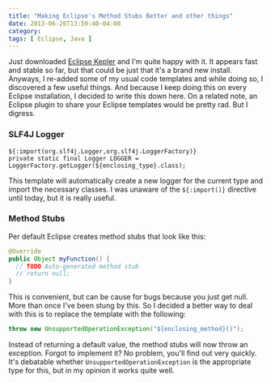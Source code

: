 ```yaml
---
title: "Making Eclipse's Method Stubs Better and other things"
date: 2013-06-26T13:59:40-04:00
category:
tags: [ Eclipse, Java ]
---
```


Just downloaded [Eclipse Kepler](http://www.eclipse.org/kepler/) and I'm quite happy with it. It appears fast and stable so far, but that could be just that it's a brand new install. Anyways, I re-added some of my usual code templates and while doing so, I discovered a few useful things. And because I keep doing this on every Eclipse installation, I decided to write this down here. On a related note, an Eclipse plugin to share your Eclipse templates would be pretty rad. But I digress.


### SLF4J Logger

	${:import(org.slf4j.Logger,org.slf4j.LoggerFactory)}
	private static final Logger LOGGER = LoggerFactory.getLogger(${enclosing_type}.class);

This template will automatically create a new logger for the current type and import the necessary classes. I was unaware of the ```${:import()}``` directive until today, but it is really useful.

### Method Stubs

Per default Eclipse creates method stubs that look like this:

```java
@Override
public Object myFunction() {
  // TODO Auto-generated method stub
  // return null;
}
```

This is convenient, but can be cause for bugs because you just get null. More than once I've been stung by this. So I decided a better way to deal with this is to replace the template with the following:

```java
throw new UnsupportedOperationException("${enclosing_method}()");
```

Instead of returning a default value, the method stubs will now throw an exception. Forgot to implement it? No problem, you'll find out very quickly. It's debatable whether ```UnsupportedOperationException``` is the appropriate type for this, but in my opinion it works quite well.
